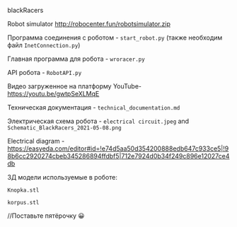 blackRacers

Robot simulator http://robocenter.fun/robotsimulator.zip

Программа соединения с роботом - `start_robot.py` (также необходим файл `InetConnection.py`)

Главная программа для робота - `wroracer.py`

API робота - `RobotAPI.py`

Видео загруженное на платформу YouTube-https://youtu.be/gwtpSeXLMqE

Техническая документация - `technical_documentation.md`

Электрическая схема робота - `electrical circuit.jpeg` and `Schematic_BlackRacers_2021-05-08.png`

Electrical diagram - https://easyeda.com/editor#id=!e74d5aa50d354200888edb647c933ce5|!98b6cc2920274cbeb345286894ffdbf5|712e7924d0b34f249c896e12027ce4db

3Д модели используемые в роботе:

`Knopka.stl`

`korpus.stl`

//Поставьте пятёрочку 😀
